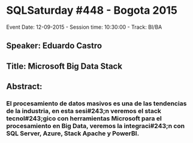 # SQLSaturday #448 - Bogota 2015
Event Date: 12-09-2015 - Session time: 10:30:00 - Track: BI/BA
## Speaker: Eduardo Castro
## Title: Microsoft Big Data Stack
## Abstract:
### El procesamiento de datos masivos es una de las tendencias de la industria, en esta sesi#243;n veremos el stack tecnol#243;gico con herramientas Microsoft para el procesamiento en Big Data, veremos la integraci#243;n con SQL Server, Azure, Stack Apache y PowerBI.
